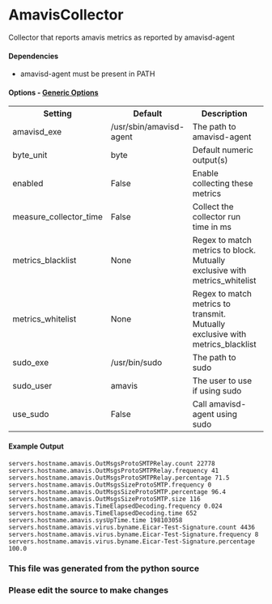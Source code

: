 AmavisCollector
=====

Collector that reports amavis metrics as reported by amavisd-agent

#### Dependencies

* amavisd-agent must be present in PATH


#### Options - [Generic Options](Configuration)

<table><tr><th>Setting</th><th>Default</th><th>Description</th><th>Type</th></tr>
<tr><td>amavisd_exe</td><td>/usr/sbin/amavisd-agent</td><td>The path to amavisd-agent</td><td>str</td></tr>
<tr><td>byte_unit</td><td>byte</td><td>Default numeric output(s)</td><td>str</td></tr>
<tr><td>enabled</td><td>False</td><td>Enable collecting these metrics</td><td>bool</td></tr>
<tr><td>measure_collector_time</td><td>False</td><td>Collect the collector run time in ms</td><td>bool</td></tr>
<tr><td>metrics_blacklist</td><td>None</td><td>Regex to match metrics to block. Mutually exclusive with metrics_whitelist</td><td>NoneType</td></tr>
<tr><td>metrics_whitelist</td><td>None</td><td>Regex to match metrics to transmit. Mutually exclusive with metrics_blacklist</td><td>NoneType</td></tr>
<tr><td>sudo_exe</td><td>/usr/bin/sudo</td><td>The path to sudo</td><td>str</td></tr>
<tr><td>sudo_user</td><td>amavis</td><td>The user to use if using sudo</td><td>str</td></tr>
<tr><td>use_sudo</td><td>False</td><td>Call amavisd-agent using sudo</td><td>bool</td></tr>
</table>

#### Example Output

```
servers.hostname.amavis.OutMsgsProtoSMTPRelay.count 22778
servers.hostname.amavis.OutMsgsProtoSMTPRelay.frequency 41
servers.hostname.amavis.OutMsgsProtoSMTPRelay.percentage 71.5
servers.hostname.amavis.OutMsgsSizeProtoSMTP.frequency 0
servers.hostname.amavis.OutMsgsSizeProtoSMTP.percentage 96.4
servers.hostname.amavis.OutMsgsSizeProtoSMTP.size 116
servers.hostname.amavis.TimeElapsedDecoding.frequency 0.024
servers.hostname.amavis.TimeElapsedDecoding.time 652
servers.hostname.amavis.sysUpTime.time 198103058
servers.hostname.amavis.virus.byname.Eicar-Test-Signature.count 4436
servers.hostname.amavis.virus.byname.Eicar-Test-Signature.frequency 8
servers.hostname.amavis.virus.byname.Eicar-Test-Signature.percentage 100.0
```

### This file was generated from the python source
### Please edit the source to make changes

